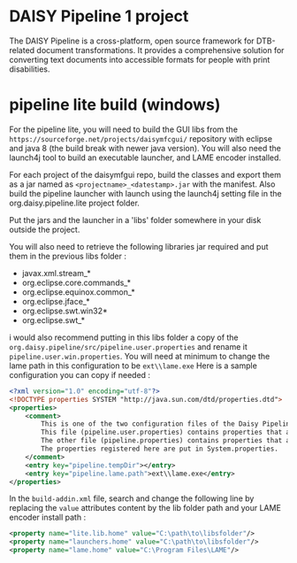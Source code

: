 # DAISY Pipeline 1 project
The DAISY Pipeline is a cross-platform, open source framework for DTB-related document transformations. It provides a comprehensive solution for converting text documents into accessible formats for people with print disabilities.


# pipeline lite build (windows)

For the pipeline lite, you will need to build the GUI libs from the `https://sourceforge.net/projects/daisymfcgui/` repository with eclipse and java 8 (the build break with newer java version).
You will also need the launch4j tool to build an executable launcher, and LAME encoder installed.

For each project of the daisymfgui repo, build the classes and export them as a jar named as `<projectname>_<datestamp>.jar` with the manifest.
Also build the pipeline launcher with launch using the launch4j setting file in the org.daisy.pipeline.lite project folder.

Put the jars and the launcher in a 'libs' folder somewhere in your disk outside the project.

You will also need to retrieve the following libraries jar required and put them in the previous libs folder :
- javax.xml.stream_*
- org.eclipse.core.commands_*
- org.eclipse.equinox.common_*
- org.eclipse.jface_*
- org.eclipse.swt.win32*
- org.eclipse.swt_*

i would also recommend putting in this libs folder a copy of the `org.daisy.pipeline/src/pipeline.user.properties` and rename it `pipeline.user.win.properties`.
You will need at minimum to change the lame path in this configuration to be `ext\\lame.exe`
Here is a sample configuration you can copy if needed :

```xml
<?xml version="1.0" encoding="utf-8"?>
<!DOCTYPE properties SYSTEM "http://java.sun.com/dtd/properties.dtd">
<properties>		
	<comment>
		This is one of the two configuration files of the Daisy Pipeline. 
		This file (pipeline.user.properties) contains properties that are likely to need access by users.
		The other file (pipeline.properties) contains properties that are unlikely to need access by users.
		The properties registered here are put in System.properties. 
	</comment>			
	<entry key="pipeline.tempDir"></entry>	
	<entry key="pipeline.lame.path">ext\\lame.exe</entry>	
</properties>
```

In the `build-addin.xml` file, search and change the following line by replacing the `value` attributes content by the lib folder path and your LAME encoder install path :


```xml
<property name="lite.lib.home" value="C:\path\to\libsfolder"/>
<property name="launchers.home" value="C:\path\to\libsfolder"/>
<property name="lame.home" value="C:\Program Files\LAME"/>
```

